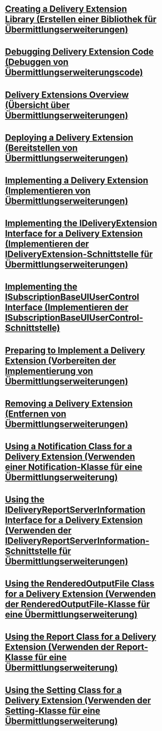 # [Creating a Delivery Extension Library (Erstellen einer Bibliothek für Übermittlungserweiterungen)](creating-a-delivery-extension-library.md)
# [Debugging Delivery Extension Code (Debuggen von Übermittlungserweiterungscode)](debugging-delivery-extension-code.md)
# [Delivery Extensions Overview (Übersicht über Übermittlungserweiterungen)](delivery-extensions-overview.md)
# [Deploying a Delivery Extension (Bereitstellen von Übermittlungserweiterungen)](deploying-a-delivery-extension.md)
# [Implementing a Delivery Extension (Implementieren von Übermittlungserweiterungen)](implementing-a-delivery-extension.md)
# [Implementing the IDeliveryExtension Interface for a Delivery Extension (Implementieren der IDeliveryExtension-Schnittstelle für Übermittlungserweiterungen)](implementing-the-ideliveryextension-interface-for-a-delivery-extension.md)
# [Implementing the ISubscriptionBaseUIUserControl Interface (Implementieren der ISubscriptionBaseUIUserControl-Schnittstelle)](implementing-the-isubscriptionbaseuiusercontrol-interface.md)
# [Preparing to Implement a Delivery Extension (Vorbereiten der Implementierung von Übermittlungserweiterungen)](preparing-to-implement-a-delivery-extension.md)
# [Removing a Delivery Extension (Entfernen von Übermittlungserweiterungen)](removing-a-delivery-extension.md)
# [Using a Notification Class for a Delivery Extension (Verwenden einer Notification-Klasse für eine Übermittlungserweiterung)](using-a-notification-class-for-a-delivery-extension.md)
# [Using the IDeliveryReportServerInformation Interface for a Delivery Extension (Verwenden der IDeliveryReportServerInformation-Schnittstelle für Übermittlungserweiterungen)](using-the-ideliveryreportserverinformation-interface-for-a-delivery-extension.md)
# [Using the RenderedOutputFile Class for a Delivery Extension (Verwenden der RenderedOutputFile-Klasse für eine Übermittlungserweiterung)](using-the-renderedoutputfile-class-for-a-delivery-extension.md)
# [Using the Report Class for a Delivery Extension (Verwenden der Report-Klasse für eine Übermittlungserweiterung)](using-the-report-class-for-a-delivery-extension.md)
# [Using the Setting Class for a Delivery Extension (Verwenden der Setting-Klasse für eine Übermittlungserweiterung)](using-the-setting-class-for-a-delivery-extension.md)
